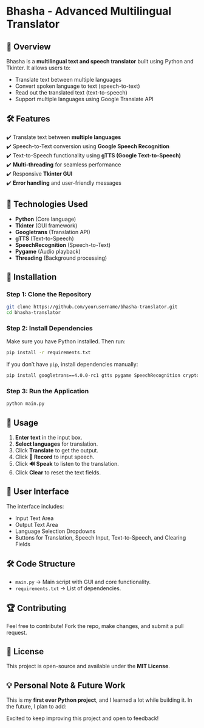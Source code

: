 # Bhasha - Advanced Multilingual Translator

## 📌 Overview
Bhasha is a **multilingual text and speech translator** built using Python and Tkinter. It allows users to:
- Translate text between multiple languages
- Convert spoken language to text (speech-to-text)
- Read out the translated text (text-to-speech)
- Support multiple languages using Google Translate API

## 🛠 Features
✔️ Translate text between **multiple languages**  
✔️ Speech-to-Text conversion using **Google Speech Recognition**  
✔️ Text-to-Speech functionality using **gTTS (Google Text-to-Speech)**  
✔️ **Multi-threading** for seamless performance  
✔️ Responsive **Tkinter GUI**  
✔️ **Error handling** and user-friendly messages  
 

## 📌 Technologies Used
- **Python** (Core language)
- **Tkinter** (GUI framework)
- **Googletrans** (Translation API)
- **gTTS** (Text-to-Speech)
- **SpeechRecognition** (Speech-to-Text)
- **Pygame** (Audio playback)
- **Threading** (Background processing)

## 🚀 Installation
### **Step 1: Clone the Repository**
```sh
git clone https://github.com/yourusername/bhasha-translator.git
cd bhasha-translator
```

### **Step 2: Install Dependencies**
Make sure you have Python installed. Then run:
```sh
pip install -r requirements.txt
```
If you don’t have `pip`, install dependencies manually:
```sh
pip install googletrans==4.0.0-rc1 gtts pygame SpeechRecognition cryptography
```

### **Step 3: Run the Application**
```sh
python main.py
```

## 📌 Usage
1. **Enter text** in the input box.
2. **Select languages** for translation.
3. Click **Translate** to get the output.
4. Click **🎤 Record** to input speech.
5. Click **🔊 Speak** to listen to the translation.
6. Click **Clear** to reset the text fields.

## 🎨 User Interface
The interface includes:
- Input Text Area
- Output Text Area
- Language Selection Dropdowns
- Buttons for Translation, Speech Input, Text-to-Speech, and Clearing Fields

## 🛠 Code Structure
- `main.py` → Main script with GUI and core functionality.
- `requirements.txt` → List of dependencies.

## 🏆 Contributing
Feel free to contribute! Fork the repo, make changes, and submit a pull request.

## 📝 License
This project is open-source and available under the **MIT License**.


## 💡 Personal Note & Future Work
This is my **first ever Python project**, and I learned a lot while building it. In the future, I plan to add:


Excited to keep improving this project and open to feedback!

